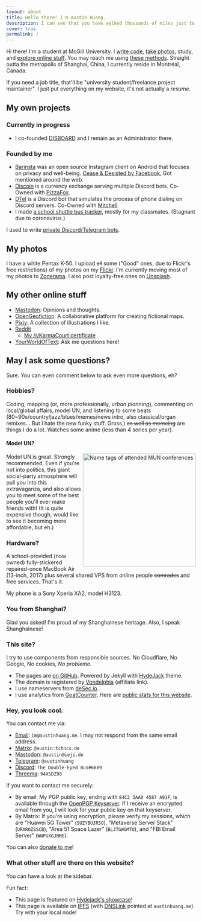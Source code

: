 ```yaml
---
layout: about
title: Hello there! I'm Austin Huang.
description: I can see that you have walked thousands of miles just to reach this website, but that's just my homepage. Have fun... I guess.
cover: true
permalink: /
---
```


<style>
@media ( max-width : 800px) {
    .resize1 {
        width: 150px !important;
    }
    .resize2 {
        display: none !important;
    }
}
</style>

Hi there! I'm a student at McGill University. I [write code](https://github.com/austinhuang0131), [take photos](#my-photos), study, and [explore online stuff](#my-other-online-stuff). You may reach me using [these methods](#hey-you-look-cool). Straight outta the metropolis of Shanghai, China, I currently reside in Montréal, Canada.

If you need a job title, that'll be "university student/freelance project maintainer". I just put everything on my website, it's not actually a *resume*.

## My own projects

### Currently in progress
* I co-founded [DISBOARD](https://disboard.org) and I remain as an Administrator there.

### Founded by me
* [Barinsta](./barinsta.html) was an open source Instagram client on Android that focuses on privacy and well-being. [Cease & Desisted by Facebook.](https://github.com/austinhuang0131/austinhuang0131/issues/2) Got mentioned around the web.
* [Discoin](http://discoin.gitbooks.io/docs) is a currency exchange serving multiple Discord bots. Co-Owned with [PizzaFox](https://jonah.pw).
* [DTel](https://dtel.austinhuang.me) is a Discord bot that simulates the process of phone dialing on Discord servers. Co-Owned with [Mitchell](https://github.com/mitchell3514).
* I made [a school shuttle bus tracker](https://stm.austinhuang.me), mostly for my classmates. (Stagnant due to coronavirus.)

I used to write [private Discord/Telegram bots](/services.html).

## My photos

<div class="resize2" id="myElement" style="float:right;"></div>
<script type="text/javascript" src="./assets/javascript-flickr-badge.min.js"></script>
<script type="text/javascript">
   jsFlickrBadge(document.getElementById('myElement'), {
       flickrId: '136075370@N04',
       feed: 'user',
       tags: '',
       rows: 4,
       columns: 4,
       size: 75,
       animation: 'flipX',
       animationSpeed: 1,
       animationPause: 2
     });
</script>

I have a white Pentax K-50. I upload ~~all~~ some ("Good" ones, due to Flickr's free restrictions) of my photos on my [Flickr](https://flic.kr/austin0131). I'm currently moving most of my photos to [Zonerama](https://austinhuang0131.zonerama.com). I also post loyalty-free ones on [Unsplash](https://unsplash.com/@austinhuang).

## My other online stuff

* <a rel="me" href="https://ieji.de/@austin">Mastodon</a>: Opinions and thoughts.
* [OpenGeofiction](http://opengeofiction.net/user/austinhuang/history): A collaborative platform for creating fictional maps.
* [Pixiv](https://pixiv.me/montreal0131): A collection of illustrations I like.
* [Reddit](http://reddit.com/u/austinhuang)
  * [My /r/KarmaCourt certificate](https://i.imgur.com/dJCyzex.jpg)
* [YourWorldOfText](https://www.yourworldoftext.com/~austinhuang/): Ask me questions here!

## May I ask some questions?
Sure. You can even comment below to ask even more questions, eh?

### Hobbies?
Coding, mapping (or, more professionally, *urban planning*), commenting on local/global affairs, model UN, and listening to some beats (80~90s/country/jazz/blues/memes/news intro, also classical/organ remixes... But I hate the new funky stuff. Gross.) ~~as well as memeing~~ are things I do a lot. Watches some anime (less than 4 series per year).

#### Model UN?
<img src="./assets/model_un.jpg" alt="Name tags of attended MUN conferences" align="right" width="300"/>

Model UN is great. Strongly recommended. Even if you're not into politics, this giant social-party atmosphere will pull you into this extravaganza, and also allows you to meet some of the best people you'll ever make friends with! (It is quite expensive though, would like to see it becoming more affordable, but eh.)

### Hardware?
A school-provided (now owned) fully-stickered repaired-once MacBook Air (13-inch, 2017) plus several shared VPS from online people ~~comrades~~ and free services. That's it.

My phone is a Sony Xperia XA2, model H3123.

### You from Shanghai?
Glad you asked! I'm proud of my Shanghainese heritage. Also, I speak Shanghainese!

### This site?
I try to use components from responsible sources. No Cloudflare, No Google, No cookies, *No problemo.*

* The pages are [on GitHub](https://github.com/austinhuang0131/austinhuang0131.github.io). Powered by Jekyll with [HydeJack](https://hydejack.com/) theme.
* The domain is registered by [Vondelphia](https://von.enterprises/aff.php?aff=1870) (affiliate link).
* I use nameservers from [deSec.io](https://desec.io).
* I use analytics from [GoatCounter](https://goatcounter.com). Here are [public stats for this website](https://0131.goatcounter.com).

### Hey, you look cool.
You can contact me via:

* [Email](mailto:im@austinhuang.me): `im@austinhuang.me`. I may not respond from the same email address.
* [Matrix](https://matrix.to/#/@austin:tchncs.de): `@austin:tchncs.de`
* <a rel="me" href="https://ieji.de/@austin">Mastodon</a>: `@austin@ieji.de`
* [Telegram](http://t.me/austinhuang): `@austinhuang`
* [Discord](https://discord.com/users/207484517898780672): `The Double-Eyed Bus#6889`
* [Threema](https://threema.id/94XSDZ98): `94XSDZ98`

If you want to contact me securely:

* By email: My PGP public key, ending with `84C2 3AA0 4587 A91F`, is available through the [OpenPGP Keyserver](https://keys.openpgp.org/pks/lookup?op=get&options=mr&search=0xf4c5be258540e91ab01b448584c23aa04587a91f). If I receive an encrypted email from you, I will look for your public key on that keyserver.
* By Matrix: If you're using encryption, please verify my sessions, which are "Huawei 5G Tower" (`SUZYBUJRSO`), "Metaverse Server Stack" (`URAROZSSCB`), "Area 51 Space Lazer" (`BLJTGWGMTO`), and "FBI Email Server" (`WWPUXGJNME`).

You can also [donate to me](/donate.html)!

### What other stuff are there on this website?
You can have a look at the sidebar.

Fun fact:

* This page is featured on [Hydejack's showcase](https://hydejack.com/showcase/)!
* This page is available on [IPFS](https://ipfs.io/) (with [DNSLink](https://docs.ipfs.io/concepts/dnslink/) pointed at `austinhuang.me`). Try with your local node!
